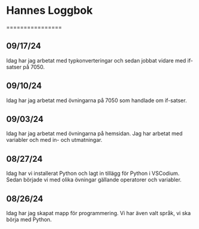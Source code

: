 # Hannes Loggbok
================
## 09/17/24
Idag har jag arbetat med typkonverteringar och sedan jobbat vidare med if-satser på 7050.
## 09/10/24
Idag har jag arbetat med övningarna på 7050 som handlade om if-satser.
## 09/03/24
Idag har jag arbetat med övningarna på hemsidan. Jag har arbetat med variabler och med in- och utmatningar.
## 08/27/24
Idag har vi installerat Python och lagt in tillägg för Python i VSCodium. Sedan började vi med olika övningar gällande operatorer och variabler.
## 08/26/24
Idag har jag skapat mapp för programmering. Vi har även valt språk, vi ska börja med Python.